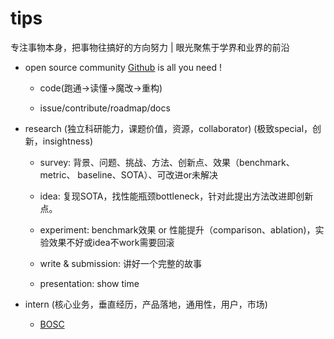 # tips

专注事物本身，把事物往搞好的方向努力 | 眼光聚焦于学界和业界的前沿

- open source community [Github](https://github.com/xyfgemini) is all you need ! 
	
	- code(跑通->读懂->魔改->重构)  
	
	- issue/contribute/roadmap/docs
	
		
	
- research (独立科研能力，课题价值，资源，collaborator) (极致special，创新，insightness)

  - survey: 背景、问题、挑战、方法、创新点、效果（benchmark、metric、 baseline、SOTA）、可改进or未解决

  - idea: 复现SOTA，找性能瓶颈bottleneck，针对此提出方法改进即创新点。

  - experiment: benchmark效果 or 性能提升（comparison、ablation)，实验效果不好或idea不work需要回滚

  - write & submission: 讲好一个完整的故事

  - presentation: show time

  	


- intern (核心业务，垂直经历，产品落地，通用性，用户，市场)

  - [BOSC](https://shinezyy.github.io/ArchShineZ/post/recruit-dsa/)

  

  